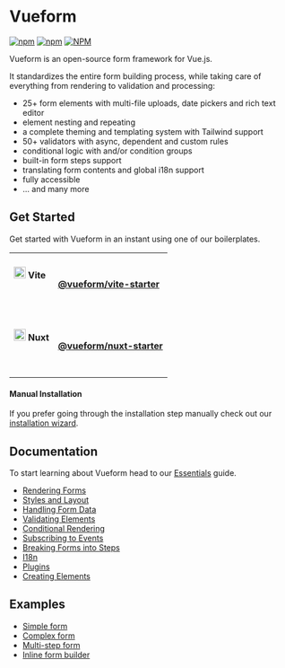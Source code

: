 # Vueform

<p>
  <a href="https://www.npmjs.com/package/@vueform/vueform" target="_blank"><img alt="npm" src="https://img.shields.io/npm/dt/@vueform/vueform?color=%2317c495"></a>
  <a href="https://www.npmjs.com/package/@vueform/vueform" target="_blank"><img alt="npm" src="https://img.shields.io/npm/v/@vueform/vueform?color=%2317c495"></a>
  <a href="https://github.com/vueform/vueform/blob/main/LICENSE"><img alt="NPM" src="https://img.shields.io/npm/l/%40vueform%2Fvueform?color=%2317c495"></a>
</p>

Vueform is an open-source form framework for Vue.js.

It standardizes the entire form building process, while taking care of everything from rendering to validation and processing:

- 25+ form elements with multi-file uploads, date pickers and rich text editor
- element nesting and repeating
- a complete theming and templating system with Tailwind support
- 50+ validators with async, dependent and custom rules
- conditional logic with and/or condition groups
- built-in form steps support
- translating form contents and global i18n support
- fully accessible
- ... and many more

## Get Started

Get started with Vueform in an instant using one of our boilerplates.

<table>
  <tbody>
    <tr>
      <td>
        <h4><img src="https://raw.githubusercontent.com/vueform/vueform/1.3.3/assets/icon-vite.svg" height="21" /> Vite</h4><p>&nbsp;</p>
      </td>
      <td>
         <h4><a href="https://github.com/vueform/vite-starter">@vueform/vite-starter</a></h4>
      </td>
    </tr>
    <tr>
      <td>
        <h4><img src="https://raw.githubusercontent.com/vueform/vueform/1.3.3/assets/icon-nuxt.svg" height="21" /> Nuxt</h4><p>&nbsp;</p>
      </td>
      <td>
         <h4><a href="https://github.com/vueform/nuxt-starter">@vueform/nuxt-starter</a></h4>
      </td>
    </tr>
  </tbody>
</table>

#### Manual Installation

If you prefer going through the installation step manually check out our [installation wizard](https://vueform.com/docs/installation).

## Documentation

To start learning about Vueform head to our [Essentials](https://vueform.com/docs/rendering-forms) guide.

- [Rendering Forms](https://vueform.com/docs/rendering-forms)
- [Styles and Layout](https://vueform.com/docs/styles-and-layout)
- [Handling Form Data](https://vueform.com/docs/handling-form-data)
- [Validating Elements](https://vueform.com/docs/validating-elements)
- [Conditional Rendering](https://vueform.com/docs/conditional-rendering)
- [Subscribing to Events](https://vueform.com/docs/subscribing-to-events)
- [Breaking Forms into Steps](https://vueform.com/docs/breaking-forms-into-steps)
- [I18n](https://vueform.com/docs/i18n)
- [Plugins](https://vueform.com/docs/plugins)
- [Creating Elements](https://vueform.com/docs/creating-elements)

## Examples

- [Simple form](https://vueform.com/examples/basics/simple-form)
- [Complex form](https://vueform.com/examples/basics/complex-form)
- [Multi-step form](https://vueform.com/examples/basics/multi-step-form)
- [Inline form builder](https://vueform.com/examples/basics/form-builder)